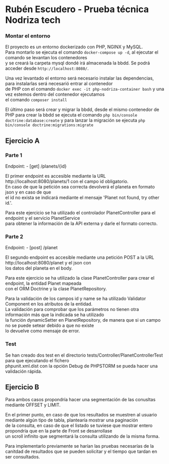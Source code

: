 # Rubén Escudero - Prueba técnica Nodriza tech

### Montar el entorno
El proyecto es un entorno dockerizado con PHP, NGINX y MySQL.  
Para montarlo se ejecuta el comando `docker-compose up -d`, al ejecutar el comando se levantan los contenedores  
y se creará la carpeta mysql dondé irá almacenada la bbdd. Se podrá acceder desde `http://localhost:8080/`.

Una vez levantado el entorno será necesario instalar las dependencias, para instalarlas será necesarió entrar al contenedor  
de PHP con el comando `docker exec -it php-nodriza-container bash` y una vez estemos dentro del contenedor ejecutamos  
el comando `composer install`

El último paso será crear y migrar la bbdd, desde el mismo contenedor de PHP para crear la bbdd se ejecuta el comando 
`php bin/console doctrine:database:create` y para lanzar la migración se ejecuta `php bin/console doctrine:migrations:migrate`

## Ejercicio A

### Parte 1
Endpoint: - [get] /planets/{id}  

El primer endpoint es accesible mediante la URL http://localhost:8080/planets/1 con el campo id obligatorio.  
En caso de que la petición sea correcta devolverá el planeta en formato json y en caso de que  
el id no exista se indicará mediante el mensaje 'Planet not found, try other id.'.  

Para este ejercicio se ha utilizado el controlador PlanetController para el endpoint y el servicio PlanetService  
para obtener la información de la API externa y darle el formato correcto.  

### Parte 2
Endpoint: - [post] /planet

El segundo endpoint es accesible mediante una petición POST a la URL http://localhost:8080/planet y el json con  
los datos del planeta en el body.  

Para este ejercicio se ha utilizado la clase PlanetController para crear el endpoint, la entidad Planet mapeada   
con el ORM Doctrine y la clase PlanetRepository.

Para la validación de los campos id y name se ha utilizado Validator Component en los atributos de la entidad.  
La validación para comprobar que los parámetros no tienen otra información más que la indicada se ha utilizado   
la función dynamicSetter en PlanetRepository, de manera que si un campo no se puede setear debido a que no existe  
lo devuelve como mensaje de error. 

### Test

Se han creado dos test en el directorio tests/Controller/PlanetControllerTest para que ejecutando el fichero  
phpunit.xml.dist con la opción Debug de PHPSTORM se pueda hacer una validación rápida.  

## Ejercicio B
Para ambos casos propondría hacer una segmentación de las conusltas mediante OFFSET y LIMIT.

En el primer punto, en caso de que los resultados se muestren al usuario mediante algún tipo de tabla, plantearía mostrar una paginación  
de la consulta, en caso de que el listado se tuviese que mostrar entero propondría que en la parte de Front se desarrollase  
un scroll infinito que segmentará la consulta utilizando de la misma forma.  

Para implementarlo previamente se harían las pruebas necesarías de la canitdad de resultados que se pueden solicitar y el tiempo que tardan en ser consultados.

